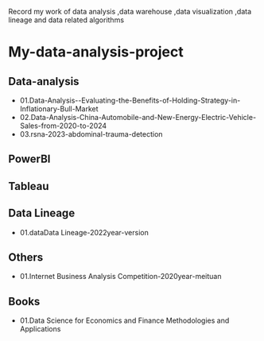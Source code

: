 Record my work of data analysis ,data warehouse ,data visualization ,data lineage and data related algorithms
# My-data-analysis-project
## Data-analysis

- 01.Data-Analysis--Evaluating-the-Benefits-of-Holding-Strategy-in-Inflationary-Bull-Market
- 02.Data-Analysis-China-Automobile-and-New-Energy-Electric-Vehicle-Sales-from-2020-to-2024
- 03.rsna-2023-abdominal-trauma-detection

## PowerBI


## Tableau


## Data Lineage
- 01.dataData Lineage-2022year-version

## Others
- 01.Internet Business Analysis Competition-2020year-meituan

## Books
- 01.Data Science for Economics and Finance Methodologies and Applications
